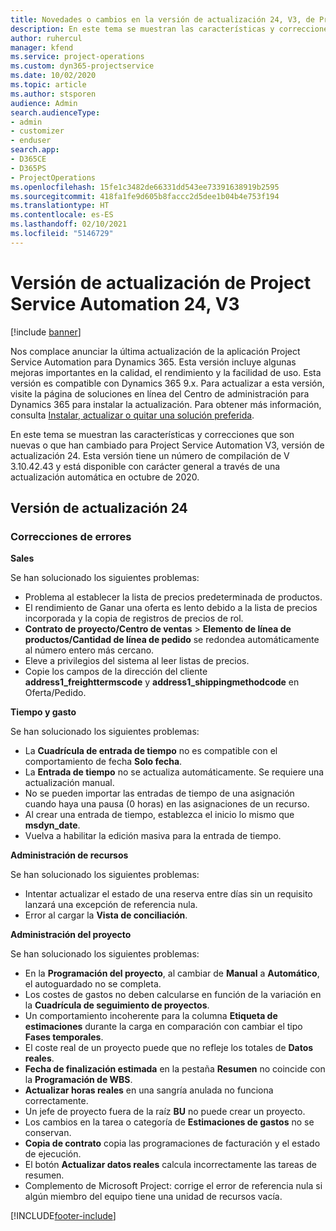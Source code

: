 ```yaml
---
title: Novedades o cambios en la versión de actualización 24, V3, de Project Service Automation
description: En este tema se muestran las características y correcciones que están disponibles en la versión de actualización 24, V3, de Project Service Automation.
author: ruhercul
manager: kfend
ms.service: project-operations
ms.custom: dyn365-projectservice
ms.date: 10/02/2020
ms.topic: article
ms.author: stsporen
audience: Admin
search.audienceType:
- admin
- customizer
- enduser
search.app:
- D365CE
- D365PS
- ProjectOperations
ms.openlocfilehash: 15fe1c3482de66331dd543ee73391638919b2595
ms.sourcegitcommit: 418fa1fe9d605b8faccc2d5dee1b04b4e753f194
ms.translationtype: HT
ms.contentlocale: es-ES
ms.lasthandoff: 02/10/2021
ms.locfileid: "5146729"
---
```

# <a name="project-service-automation-update-release-24-v3"></a>Versión de actualización de Project Service Automation 24, V3

[!include [banner](../includes/psa-now-project-operations.md)]

Nos complace anunciar la última actualización de la aplicación Project Service Automation para Dynamics 365. Esta versión incluye algunas mejoras importantes en la calidad, el rendimiento y la facilidad de uso. Esta versión es compatible con Dynamics 365 9.x. Para actualizar a esta versión, visite la página de soluciones en línea del Centro de administración para Dynamics 365 para instalar la actualización. Para obtener más información, consulta [Instalar, actualizar o quitar una solución preferida](https://docs.microsoft.com/power-platform/admin/install-remove-preferred-solution).

En este tema se muestran las características y correcciones que son nuevas o que han cambiado para Project Service Automation V3, versión de actualización 24. Esta versión tiene un número de compilación de V 3.10.42.43 y está disponible con carácter general a través de una actualización automática en octubre de 2020.

## <a name="update-release-24"></a>Versión de actualización 24

### <a name="bug-fixes"></a>Correcciones de errores

**Sales**

Se han solucionado los siguientes problemas:

- Problema al establecer la lista de precios predeterminada de productos.
- El rendimiento de Ganar una oferta es lento debido a la lista de precios incorporada y la copia de registros de precios de rol.
- **Contrato de proyecto/Centro de ventas** > **Elemento de línea de productos/Cantidad de línea de pedido** se redondea automáticamente al número entero más cercano.
- Eleve a privilegios del sistema al leer listas de precios.
- Copie los campos de la dirección del cliente **address1_freighttermscode** y **address1_shippingmethodcode** en Oferta/Pedido. 


**Tiempo y gasto**

Se han solucionado los siguientes problemas:

- La **Cuadrícula de entrada de tiempo** no es compatible con el comportamiento de fecha **Solo fecha**.
- La **Entrada de tiempo** no se actualiza automáticamente. Se requiere una actualización manual.
- No se pueden importar las entradas de tiempo de una asignación cuando haya una pausa (0 horas) en las asignaciones de un recurso.
- Al crear una entrada de tiempo, establezca el inicio lo mismo que **msdyn_date**.
- Vuelva a habilitar la edición masiva para la entrada de tiempo.

**Administración de recursos**

Se han solucionado los siguientes problemas:

- Intentar actualizar el estado de una reserva entre días sin un requisito lanzará una excepción de referencia nula.
- Error al cargar la **Vista de conciliación**.


**Administración del proyecto**

Se han solucionado los siguientes problemas:

- En la **Programación del proyecto**, al cambiar de **Manual** a **Automático**, el autoguardado no se completa.
- Los costes de gastos no deben calcularse en función de la variación en la **Cuadrícula de seguimiento de proyectos**.
- Un comportamiento incoherente para la columna **Etiqueta de estimaciones** durante la carga en comparación con cambiar el tipo **Fases temporales**.
- El coste real de un proyecto puede que no refleje los totales de **Datos reales**.
- **Fecha de finalización estimada** en la pestaña **Resumen** no coincide con la **Programación de WBS**.
- **Actualizar horas reales** en una sangría anulada no funciona correctamente.
- Un jefe de proyecto fuera de la raíz **BU** no puede crear un proyecto.
- Los cambios en la tarea o categoría de **Estimaciones de gastos** no se conservan.
- **Copia de contrato** copia las programaciones de facturación y el estado de ejecución.
- El botón **Actualizar datos reales** calcula incorrectamente las tareas de resumen.
- Complemento de Microsoft Project: corrige el error de referencia nula si algún miembro del equipo tiene una unidad de recursos vacía.



[!INCLUDE[footer-include](../includes/footer-banner.md)]